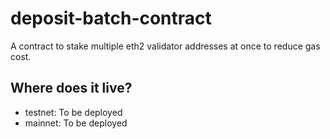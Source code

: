 # deposit-batch-contract

A contract to stake multiple eth2 validator addresses at once to
reduce gas cost.

## Where does it live?

- testnet: To be deployed
- mainnet: To be deployed
